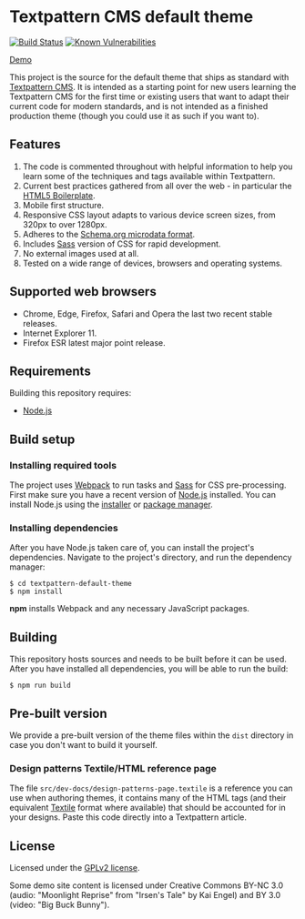# Textpattern CMS default theme

[![Build Status](https://travis-ci.org/textpattern/textpattern-default-theme.svg?branch=master)](https://travis-ci.org/textpattern/textpattern-default-theme)
[![Known Vulnerabilities](https://snyk.io/test/github/textpattern/textpattern-default-theme/badge.svg?targetFile=package.json)](https://snyk.io/test/github/textpattern/textpattern-default-theme?targetFile=package.json)

[Demo](https://default-theme.textpattern.com/)

This project is the source for the default theme that ships as standard with [Textpattern CMS](https://textpattern.com/). It is intended as a starting point for new users learning the Textpattern CMS for the first time or existing users that want to adapt their current code for modern standards, and is not intended as a finished production theme (though you could use it as such if you want to).

## Features

1. The code is commented throughout with helpful information to help you learn some of the techniques and tags available within Textpattern.
2. Current best practices gathered from all over the web - in particular the [HTML5 Boilerplate](https://html5boilerplate.com/).
3. Mobile first structure.
4. Responsive CSS layout adapts to various device screen sizes, from 320px to over 1280px.
5. Adheres to the [Schema.org microdata format](https://schema.org/).
6. Includes [Sass](http://sass-lang.com/) version of CSS for rapid development.
7. No external images used at all.
8. Tested on a wide range of devices, browsers and operating systems.

## Supported web browsers

* Chrome, Edge, Firefox, Safari and Opera the last two recent stable releases.
* Internet Explorer 11.
* Firefox ESR latest major point release.

## Requirements

Building this repository requires:

* [Node.js](https://nodejs.org/)

## Build setup

### Installing required tools

The project uses [Webpack](https://webpack.github.io/) to run tasks and [Sass](http://sass-lang.com/) for CSS pre-processing. First make sure you have a recent version of [Node.js](https://nodejs.org/) installed. You can install Node.js using the [installer](https://nodejs.org/en/download/) or [package manager](https://nodejs.org/en/download/package-manager/).

### Installing dependencies

After you have Node.js taken care of, you can install the project's dependencies. Navigate to the project's directory, and run the dependency manager:

```ShellSession
$ cd textpattern-default-theme
$ npm install
```

**npm** installs Webpack and any necessary JavaScript packages.

## Building

This repository hosts sources and needs to be built before it can be used. After you have installed all dependencies, you will be able to run the build:

```ShellSession
$ npm run build
```

## Pre-built version

We provide a pre-built version of the theme files within the `dist` directory in case you don't want to build it yourself.

### Design patterns Textile/HTML reference page

The file `src/dev-docs/design-patterns-page.textile` is a reference you can use when authoring themes, it contains many of the HTML tags (and their equivalent [Textile](https://github.com/textile/php-textile) format where available) that should be accounted for in your designs. Paste this code directly into a Textpattern article.

## License

Licensed under the [GPLv2 license](https://github.com/textpattern/textpattern-default-theme/blob/master/LICENSE).

Some demo site content is licensed under Creative Commons BY-NC 3.0 (audio: "Moonlight Reprise" from "Irsen's Tale" by Kai Engel) and BY 3.0 (video: "Big Buck Bunny").
